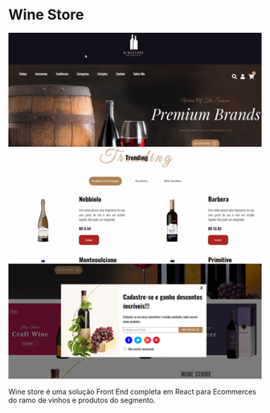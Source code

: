 
# Wine Store

<img src="./github/carouselGif.gif" />  
<img src="./github/trendingDrag.gif" />
<img src="./github/modalPrint.png" />


Wine store é uma solução Front End completa em React para Ecommerces do ramo de vinhos e produtos do segmento.